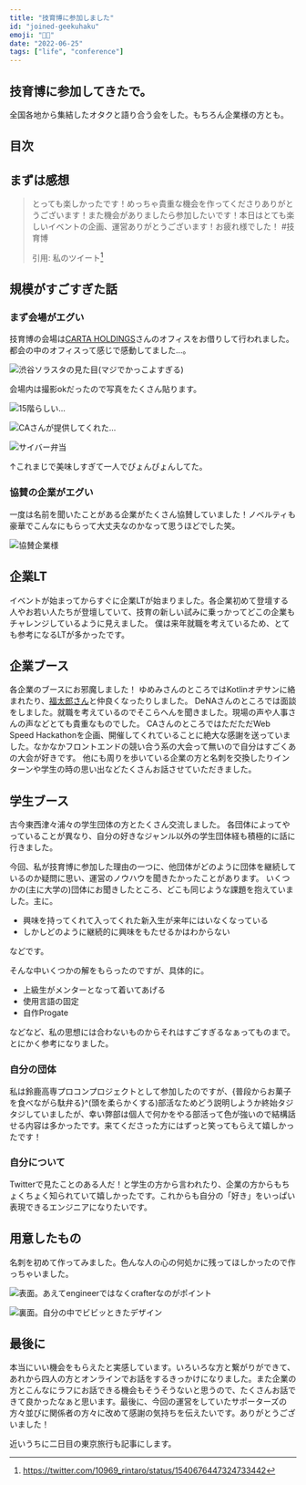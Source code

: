 ```yaml
---
title: "技育博に参加しました"
id: "joined-geekuhaku"
emoji: "🧑‍💻"
date: "2022-06-25"
tags: ["life", "conference"]
---
```


## 技育博に参加してきたで。

全国各地から集結したオタクと語り合う会をした。もちろん企業様の方とも。

## 目次

## まずは感想

> とっても楽しかったです！めっちゃ貴重な機会を作ってくださりありがとうございます！また機会がありましたら参加したいです！本日はとても楽しいイベントの企画、運営ありがとうございます！お疲れ様でした！  #技育博
>
> 引用: 私のツイート[^1]

## 規模がすごすぎた話

### まず会場がエグい

技育博の会場は[CARTA HOLDINGS](https://cartaholdings.co.jp/)さんのオフィスをお借りして行われました。都会の中のオフィスって感じで感動してました...。

![渋谷ソラスタの見た目(マジでかっこよすぎる)](https://res.cloudinary.com/re-taro/image/upload/q_60/f_auto/v1656519621/posts/joined-geekhaku/geek1_pzwies.jpg)

会場内は撮影okだったので写真をたくさん貼ります。

![15階らしい...](https://res.cloudinary.com/re-taro/image/upload/q_60/f_auto/v1656519621/posts/joined-geekhaku/geek2_g528xe.jpg)

![CAさんが提供してくれた...](https://res.cloudinary.com/re-taro/image/upload/q_60/f_auto/v1656519621/posts/joined-geekhaku/geek3_ics7to.jpg)

![サイバー弁当](https://res.cloudinary.com/re-taro/image/upload/q_60/f_auto/v1656519621/posts/joined-geekhaku/geek4_c3yw6j.jpg)

↑これまじで美味しすぎて一人でぴょんぴょんしてた。

### 協賛の企業がエグい

一度は名前を聞いたことがある企業がたくさん協賛していました！ノベルティも豪華でこんなにもらって大丈夫なのかなって思うほどでした笑。

![協賛企業様](https://res.cloudinary.com/re-taro/image/upload/q_60/f_auto/v1656513375/posts/joined-geekhaku/sponsor_qkrvcc.png)

## 企業LT

イベントが始まってからすぐに企業LTが始まりました。各企業初めて登壇する人やお若い人たちが登壇していて、技育の新しい試みに乗っかってどこの企業もチャレンジしているように見えました。
僕は来年就職を考えているため、とても参考になるLTが多かったです。

## 企業ブース

各企業のブースにお邪魔しました！
ゆめみさんのところではKotlinオヂサンに絡まれたり、[福太郎さん](https://twitter.com/fukutaro_yumemi)と仲良くなったりしました。
DeNAさんのところでは面談をしました。就職を考えているのでそこらへんを聞きました。現場の声や人事さんの声などとても貴重なものでした。
CAさんのところではただただWeb Speed Hackathonを企画、開催してくれていることに絶大な感謝を送っていました。なかなかフロントエンドの競い合う系の大会って無いので自分はすごくあの大会が好きです。
他にも周りを歩いている企業の方と名刺を交換したりインターンや学生の時の思い出などたくさんお話させていただきました。

## 学生ブース

古今東西津々浦々の学生団体の方とたくさん交流しました。
各団体によってやっていることが異なり、自分の好きなジャンル以外の学生団体経も積極的に話に行きました。

今回、私が技育博に参加した理由の一つに、他団体がどのように団体を継続しているのか疑問に思い、運営のノウハウを聞きたかったことがあります。
いくつかの(主に大学の)団体にお聞きしたところ、どこも同じような課題を抱えていました。主に。

- 興味を持ってくれて入ってくれた新入生が来年にはいなくなっている
-  しかしどのように継続的に興味をもたせるかはわからない

などです。

そんな中いくつかの解をもらったのですが、具体的に。

- 上級生がメンターとなって着いてあげる
- 使用言語の固定
- 自作Progate

などなど、私の思想には合わないものからそれはすごすぎるなぁってものまで。とにかく参考になりました。

### 自分の団体

私は鈴鹿高専プロコンプロジェクトとして参加したのですが、{普段からお菓子を食べながら駄弁る}^(頭を柔らかくする)部活なためどう説明しようか終始タジタジしていましたが、幸い弊部は個人で何かをやる部活って色が強いので結構話せる内容は多かったです。来てくださった方にはずっと笑ってもらえて嬉しかったです！

### 自分について

Twitterで見たことのある人だ！と学生の方から言われたり、企業の方からもちょくちょく知られていて嬉しかったです。これからも自分の「好き」をいっぱい表現できるエンジニアになりたいです。

## 用意したもの

名刺を初めて作ってみました。色んな人の心の何処かに残ってほしかったので作っちゃいました。

![表面。あえてengineerではなくcrafterなのがポイント](https://res.cloudinary.com/re-taro/image/upload/q_60/f_auto/v1656517640/posts/joined-geekhaku/name_card_front_w9myd2.png)

![裏面。自分の中でビビッときたデザイン](https://res.cloudinary.com/re-taro/image/upload/q_60/f_auto/v1656517640/posts/joined-geekhaku/name_card_back_wbogfp.png)

## 最後に

本当にいい機会をもらえたと実感しています。いろいろな方と繋がりができて、あれから四人の方とオンラインでお話をするきっかけになりました。また企業の方とこんなにラフにお話できる機会もそうそうないと思うので、たくさんお話できて良かったなぁと思います。最後に、今回の運営をしていたサポーターズの方々並びに関係者の方々に改めて感謝の気持ちを伝えたいです。ありがとうございました！

近いうちに二日目の東京旅行も記事にします。

[^1]: https://twitter.com/10969_rintaro/status/1540676447324733442

